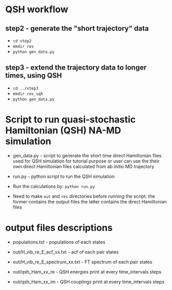 # QSH workflow

## step2  - generate the "short trajectory" data

  * ```cd step2```
  * ```mkdir res```
  * ```python gen_data.py```


## step3  - extend the trajectory data to longer times, using QSH

  * ```cd ../step3```
  * ```mkdir res_sqh```
  * ```python gen_data.py```




# Script to run quasi-stochastic Hamiltonian (QSH) NA-MD simulation

  * gen_data.py - script to generate the short time direct Hamiltonian files used for QSH simulation for tutorial purpose
                  or user can use the their own direct Hamiltonian files calculated from ab initio MD trajectory

  * run.py - python script to run the QSH simulation

  * Run the calculations by:   ```python run.py```

  * Need to make ```out``` and ```res``` directories before running the script. 
    the former contains the output files
    the latter contains the direct Hamiltonian files 


# output files descriptions

  * populations.txt - populations of each states

  * out/H_vib_re_E_acf_xx.txt - acf of each pair states

  * out/H_vib_re_E_spectrum_xx.txt - FT spectrum of each pair states

  * out/qsh_Ham_xx_re - QSH energies print at every time_intervals steps
 
  * out/qsh_Ham_xx_im - QSH couplings print at every time_intervals steps


